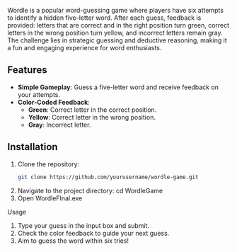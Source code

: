 Wordle is a popular word-guessing game where players have six attempts to identify a hidden five-letter word. After each guess, feedback is provided: letters that are correct and in the right position turn green, correct letters in the wrong position turn yellow, and incorrect letters remain gray. The challenge lies in strategic guessing and deductive reasoning, making it a fun and engaging experience for word enthusiasts.

## Features

- **Simple Gameplay**: Guess a five-letter word and receive feedback on your attempts.
- **Color-Coded Feedback**:
  - **Green**: Correct letter in the correct position.
  - **Yellow**: Correct letter in the wrong position.
  - **Gray**: Incorrect letter.

## Installation

1. Clone the repository:
   ```bash
   git clone https://github.com/yourusername/wordle-game.git
2. Navigate to the project directory: cd WordleGame
3. Open WordleFInal.exe

Usage
1. Type your guess in the input box and submit.
2. Check the color feedback to guide your next guess.
3. Aim to guess the word within six tries!


